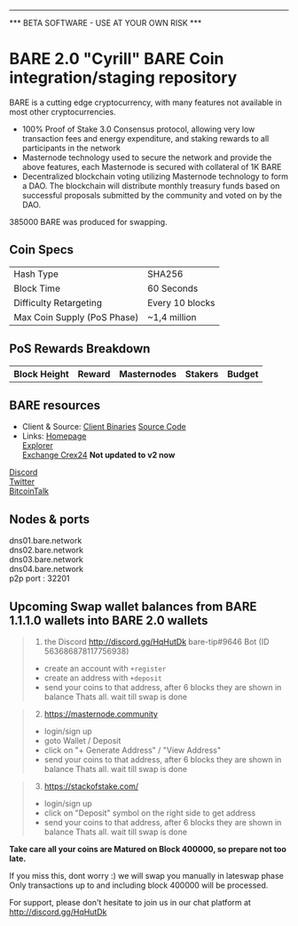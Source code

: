 -------------------------------------------------------------------------------------------------------------------------------
*** BETA SOFTWARE - USE AT YOUR OWN RISK ***

BARE 2.0 "Cyrill"
BARE Coin integration/staging repository
=====================================

BARE is a cutting edge cryptocurrency, with many features not available in most other cryptocurrencies.
- 100% Proof of Stake 3.0 Consensus protocol, allowing very low transaction fees and energy expenditure, and staking rewards to all participants in the network
- Masternode technology used to secure the network and provide the above features, each Masternode is secured
  with collateral of 1K BARE
- Decentralized blockchain voting utilizing Masternode technology to form a DAO. The blockchain will distribute monthly treasury funds based on successful proposals submitted by the community and voted on by the DAO.

385000 BARE was produced for swapping.

## Coin Specs ##
<table>
<tr><td>Hash Type</td><td>SHA256</td></tr>
<tr><td>Block Time</td><td>60 Seconds</td></tr>
<tr><td>Difficulty Retargeting</td><td>Every 10 blocks</td></tr>
<tr><td>Max Coin Supply (PoS Phase)</td><td>~1,4 million</td></tr>
</table>

## PoS Rewards Breakdown ##

<table>
<th>Block Height</th><th>Reward</th><th>Masternodes</th><th>Stakers</th><th>Budget</th>

</table>

## BARE resources ##
* Client & Source:
[Client Binaries](https://github.com/BareCrypto/BARE-coin/releases)
[Source Code](https://github.com/BareCrypto/BARE-coin)
* Links:
[Homepage](https://bare.network)<br>
[Explorer](https://explorer.bare.network)<br>
[Exchange Crex24](https://crex24.com/exchange/BARE-BTC) **Not updated to v2 now** <br>

[Discord](https://discord.gg/HqHutDk)<br>
[Twitter](https://twitter.com/bare_crypto)<br>
[BitcoinTalk](https://bitcointalk.org/index.php?topic=5149503)<br>

## Nodes & ports ##
dns01.bare.network<br>
dns02.bare.network<br>
dns03.bare.network<br>
dns04.bare.network<br>
p2p port : 32201

## Upcoming Swap wallet balances from BARE 1.1.1.0 wallets into BARE 2.0 wallets ##

> 1. the Discord http://discord.gg/HqHutDk bare-tip#9646 Bot (ID 563686878117756938)
> - create an account with `+register` 
> - create an address with `+deposit`
> - send your coins to that address, after 6 blocks they are shown in balance
> Thats all. wait till swap is done

> 2. https://masternode.community
> - login/sign up
> - goto Wallet / Deposit
> - click on "+ Generate Address" / "View Address"
> - send your coins to that address, after 6 blocks they are shown in balance
> Thats all. wait till swap is done

> 3. https://stackofstake.com/
> - login/sign up
> - click on "Deposit" symbol on the right side to get address
> - send your coins to that address, after 6 blocks they are shown in balance
> Thats all. wait till swap is done

**Take care all your coins are Matured on Block 400000, so prepare not too late.**

If you miss this, dont worry :) we will swap you manually in lateswap phase
Only transactions up to and including block 400000 will be processed.

For support, please don't hesitate to join us in our chat platform at http://discord.gg/HqHutDk
